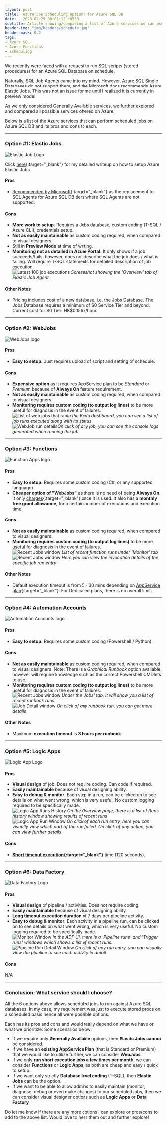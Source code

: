 ```yaml
---
layout: post
title:  Azure Job Scheduling Options for Azure SQL DB
date:   2020-02-29 00:01:12 +0530
subtitle: Article showing/comparing a list of Azure services we can use for scheduling jobs required for Azure SQL database
header-img: "img/headers/schedule.jpg"
header-mask: 0.2
tags:
- Azure SQL
- Azure Functions
- Scheduling
---
```


We recently were faced with a request to run SQL scripts (stored procedures) for an Azure SQL Database on schedule.

Naturally, SQL Job Agents came into my mind. However, Azure SQL Single Databases do not support them, and the Microsoft docs recommends Azure Elastic Jobs. This was not an issue for me until I realized it is currently in preview mode!

As we only considered Generally Available services, we further explored and compared all possible services offered on Azure.

Below is a list of the Azure services that can perform scheduled jobs on Azure SQL DB and its pros and cons to each.

--- 

### Option #1: Elastic Jobs

![Elastic Job Logo](/img/posts/2020-02-29-azure-scheduling-sql-db-options/elasticjobagents-logo.png)


Click [here](http://thebernardlim.com/azure-elastic-jobs-setup/){:target="_blank"} for my detailed writeup on how to setup Azure Elastic Jobs.

#### Pros

- [Recommended by Microsoft](https://docs.microsoft.com/en-us/azure/sql-database/sql-database-job-automation-overview#elastic-database-jobs-preview){:target="_blank"} as the replacement to SQL Agents for Azure SQL DB tiers where SQL Agents are not supported.

#### Cons

- **More work to setup.** Requires a Jobs database, custom coding (T-SQL / Azure CLI), credentials setup.
- **Not as easily maintainable** as custom coding required, when compared to visual designers.
- Still in **Preview Mode** at time of writing.
- **Monitoring not as detailed in Azure Portal.** It only shows if a job succeeds/fails, however, does not describe what the job does / what is failing. Will require T-SQL statements for detailed description of job execution.  
![Latest 100 job executions](/img/posts/2020-02-29-azure-scheduling-sql-db-options/elastic-jobs-1.png)
*Screenshot showing the 'Overview' tab of Elastic Job Agent*

#### Other Notes

- Pricing includes cost of a new database, i.e. the Jobs Database. The Jobs Database requires a minimum of S0 Service Tier and beyond. Current cost for S0 Tier: HK$0.1565/hour.

---

### Option #2: WebJobs

![WebJobs logo](/img/posts/2020-02-29-azure-scheduling-sql-db-options/webjobs-logo.png)

#### Pros

- **Easy to setup.** Just requires upload of script and setting of schedule.

#### Cons

- **Expensive option** as it requires AppService plan to be *Standard* or *Premium* because of **Always On** feature requirement.
- **Not as easily maintainable** as custom coding required, when compared to visual designers.
- **Monitoring requires custom coding (to output log lines)** to be more useful for diagnosis in the event of failures.  
![List of web jobs that ran](/img/posts/2020-02-29-azure-scheduling-sql-db-options/webjobs-1.png)*In the Kudu dashboard, you can see a list of job runs executed along with its status*  
![WebJob run details](/img/posts/2020-02-29-azure-scheduling-sql-db-options/webjobs-2.png)*On click of any job, you can see the console logs generated when running the job*

---

### Option #3: Functions

![Function Apps logo](/img/posts/2020-02-29-azure-scheduling-sql-db-options/function-apps-logo.png)


#### Pros

- **Easy to setup.** Requires some custom coding (C#, or any supported language)
- **Cheaper option of "WebJobs"** as there is no need of being **Always On.** It only [charges](https://azure.microsoft.com/en-us/pricing/details/functions/){:target="_blank"} once it is used. It also has a **monthly free grant allowance**, for a certain number of executions and execution time.

#### Cons

- **Not as easily maintainable** as custom coding required, when compared to visual designers.
- **Monitoring requires custom coding (to output log lines)** to be more useful for diagnosis in the event of failures.  
![Recent Jobs window](/img/posts/2020-02-29-azure-scheduling-sql-db-options/function-apps-1.png) *List of recent function runs under 'Monitor' tab*  
![Recent Jobs window](/img/posts/2020-02-29-azure-scheduling-sql-db-options/function-apps-2.png) *Here you can view the invocation details of the specific job run entry*

#### Other Notes

- Default execution timeout is from 5 - 30 mins depending on [AppService plan](https://docs.microsoft.com/en-us/azure/azure-functions/functions-scale#service-limits){:target="_blank"}. For Dedicated plans, there is no overall limit.

---

### Option #4: Automation Accounts

![Automation Accounts logo](/img/posts/2020-02-29-azure-scheduling-sql-db-options/automation-accounts-logo.png)

#### Pros

- **Easy to setup.** Requires some custom coding (Powershell / Python).

#### Cons

- **Not as easily maintainable** as custom coding required, when compared to visual designers. Note: There is a *Graphical Runbook* option available, however will require knowledge such as the correct Powershell CMDlets to use.
- **Monitoring requires custom coding (to output log lines)** to be more useful for diagnosis in the event of failures.  
![Recent Jobs window](/img/posts/2020-02-29-azure-scheduling-sql-db-options/auto-1.png) *Under the 'Jobs' tab, it will show you a list of recent runbook runs*  
![Job Detail window](/img/posts/2020-02-29-azure-scheduling-sql-db-options/auto-2.png) *On click of any runbook run, you can get more details*

#### Other Notes

- Maximum **execution timeout** is **3 hours per runbook**

--- 

### Option #5: Logic Apps

![Logic App Logo](/img/posts/2020-02-29-azure-scheduling-sql-db-options/logic-apps-logo.png)

#### Pros

- **Visual design** of job. Does not require coding. Can code if required.
- **Easily maintainable** because of visual designing ability.
- **Easy to debug & monitor**. Each step in a run, can be clicked on to see details on what went wrong, which is very useful. No custom logging required to be specifically made.  
![Logic App Runs History](/img/posts/2020-02-29-azure-scheduling-sql-db-options/logic-app-2.PNG) *On the Overview page, there is a list of Runs history window showing results of recent runs*  
![Logic App Run Window](/img/posts/2020-02-29-azure-scheduling-sql-db-options/logic-app-1.png) *On click of each run entry, here you can visually view which part of the run failed. On click of any action, you can view further details*

#### Cons

- **[Short timeout execution](https://docs.microsoft.com/en-us/azure/logic-apps/logic-apps-limits-and-config#http-limits){:target="_blank"}** time (120 seconds). 

--- 

### Option #6: Data Factory

![Data Factory Logo](/img/posts/2020-02-29-azure-scheduling-sql-db-options/adf-logo.png)

#### Pros

- **Visual design** of pipeline / activities. Does not require coding.
- **Easily maintainable** because of visual designing ability.
- **Long timeout execution duration** of 7 days per pipeline activity.
- **Easy to debug & monitor**. Each activity in a pipeline run, can be clicked on to see details on what went wrong, which is very useful. No custom logging required to be specifically made.  
![Monitor Window](/img/posts/2020-02-29-azure-scheduling-sql-db-options/df-1.png) *In the ADF UI, there is a 'Pipeline runs' and 'Trigger runs' windows which shows a list of recent runs.*  
![Pipeline Run Detail Window](/img/posts/2020-02-29-azure-scheduling-sql-db-options/df-2.png) *On click of any run entry, you can visually view the pipeline to see each activity in detail*


#### Cons
N/A

---

### Conclusion: What service should I choose?

All the 6 options above allows scheduled jobs to run against Azure SQL databases. In my case, my requirement was just to execute stored procs on a scheduled basis hence all were possible options.

Each has its pros and cons and would really depend on what we have or what we prioritize. Some scenarios below:

- If we require only **Generally Available** options, then **Elastic Jobs cannot** be considered.
- If we have an **existing AppService Plan** (that is Standard or Premium) that we would like to utilize further, we can consider **WebJobs**
- If we only **run short execution jobs a few times per month**, we can consider **Functions** or **Logic Apps**, as both are cheap and easy / quick to setup.
- If we want only strictly **Database level coding** (T-SQL), then **Elastic Jobs** can be the option.
- If we want to be able to allow admins to easily maintain (monitor, diagnose, debug or even make changes) to our scheduled jobs, then we can consider visual designer options such as **Logic Apps** or **Data Factory**

Do let me know if there are any more options I can explore or pros/cons to add to the above list. Would love to hear them out and further explore!
